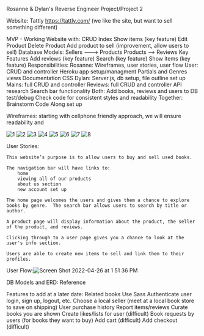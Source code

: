 Rosanne & Dylan's Reverse Engineer Project/Project 2

Website: Tattly https://tattly.com/ (we like the site, but want to sell something different)

MVP - Working Website with:
    CRUD
    Index
    Show items (key feature)
    Edit Product
    Delete Product
    Add product to sell (improvement, allow users to sell)
Database Models:
    Sellers ---> Products
    Products --> Reviews
Key Features
    Add reviews (key feature)
    Search (key feature)
    Show items (key feature)
Responsibilities:
    Rosanne:
        Wireframes, user stories, user flow
        User: CRUD and controller
        Heroku app setup/managment
        Partials and Genres views
        Documentation
        CSS
    Dylan:
        Server.js, db setup, file outline set up
        Mains: full CRUD and controller
        Reviews: full CRUD and controller
        API research
        Search bar functionality
    Both: 
        Add books, reviews and users to DB
        test/debug
        Check code for consistent styles and readability
    Together:
        Brainstorm
        Code Along set up


Wireframes: starting with cellphone friendly approach, we will ensure readability and 

![1](https://user-images.githubusercontent.com/6979738/165664061-f9e44e65-202e-4530-921e-cefd8f08da26.png)
![2](https://user-images.githubusercontent.com/6979738/165664101-4357e0b7-79bb-4031-96db-a1a69cbe6c77.png)
![3](https://user-images.githubusercontent.com/6979738/165664126-ff9797f2-9a8c-473a-9fbf-d62bdfc8e2a9.png)
![4](https://user-images.githubusercontent.com/6979738/165664183-874cfbfa-fab1-46cd-b38a-848faee0d7d5.png)
![5](https://user-images.githubusercontent.com/6979738/165664191-b9da6b1f-18df-4753-bc1e-d5bfe483303a.png)
![6](https://user-images.githubusercontent.com/6979738/165664202-ac63aadc-bbc7-44b1-bc15-584a0aac38ce.png)
![7](https://user-images.githubusercontent.com/6979738/165664213-3d436de3-2a9a-4ca7-b053-2c1238f16ede.png)
![8](https://user-images.githubusercontent.com/6979738/165664223-f4c8a67c-c589-466b-9f14-7def113ab3ad.png)

User Stories:

    This website’s purpose is to allow users to buy and sell used books.  

    The navigation bar will have links to:
        home
        viewing all of our products
        about us section
        new account set up
    
    The home page welcomes the users and gives them a chance to explore books by genre.  The search bar allows users to search by title or author.

    A product page will display information about the product, the seller of the product, and reviews.

    Clicking through to a user page gives you a chance to look at the user's info section.

    Users are able to create new items to sell and link them to their profiles.

User Flow:![Screen Shot 2022-04-26 at 1 51 36 PM](https://user-images.githubusercontent.com/6979738/165663835-5e137c46-6e66-4921-ae27-ba1955e4200c.png)

DB Models and ERD: Reference

Features to add at a later date:
    Related books
    Use Sass
    Authenticate user login, sign up, logout, etc.
    Choose a local seller (meet at a local book store to save on shipping)
    User purchase history
    Report items/reviews
    Curate books  you are shown
    Create likes/lists for user (difficult)
    Book requests by users (for books they want to buy)
    Add cart (difficult)
    Add checkout (difficult)

